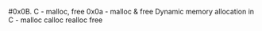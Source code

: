 #0x0B. C - malloc, free
0x0a - malloc & free 
Dynamic memory allocation in C - malloc calloc realloc free
